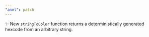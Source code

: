 ```yaml
---
"anvl": patch
---
```


✨ New `stringToColor` function returns a deterministically generated hexcode from an arbitrary string.
